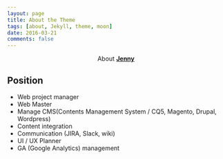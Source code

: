 ```yaml
---
layout: page
title: About the Theme
tags: [about, Jekyll, theme, moon]
date: 2016-03-21
comments: false
---
```


<center>About <a href="https://www.linkedin.com/in/jenny-jang"><b>Jenny</b></a></center>

## Position
* Web project manager
* Web Master
* Manage CMS(Contents Management System / CQ5, Magento, Drupal, Wordpress)
* Content integration
* Communication (JIRA, Slack, wiki)
* UI / UX Planner
* GA (Google Analytics) management


<!-- ## Preview

{% capture images %}
    https://cloud.githubusercontent.com/assets/754514/14509720/61c61058-01d6-11e6-93ab-0918515ecd56.png
    https://cloud.githubusercontent.com/assets/754514/14509716/61ac6c8e-01d6-11e6-879f-8308883de790.png
{% endcapture %}
{% include gallery images=images caption="Screenshots of Moon Theme" cols=2 %}

See a [live version of Moon](http://taylantatli.github.io/Moon) hosted on GitHub.

## Getting Started

To learn how to install and use this theme check out the [Setup Guide](http://taylantatli.me/Moon/moon-theme/) for more information.

[Install Moon](https://github.com/TaylanTatli/Moon){: .btn} -->
